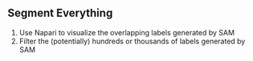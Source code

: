 ## Segment Everything

1.  Use Napari to visualize the overlapping labels generated by SAM
2.  Filter the (potentially) hundreds or thousands of labels generated by SAM

